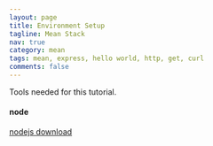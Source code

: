 ```yaml
---
layout: page
title: Environment Setup
tagline: Mean Stack
nav: true
category: mean
tags: mean, express, hello world, http, get, curl
comments: false
---
```


Tools needed for this tutorial.

#### node ####
[nodejs download](https://nodejs.org/en/download/)
